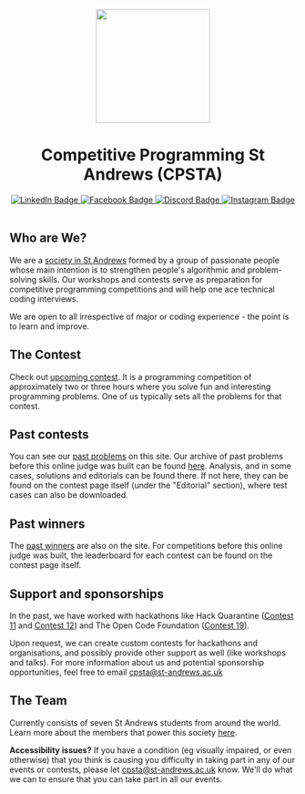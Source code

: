 <p align="center">
  <img src="https://github.com/STAOJ/St-Andrews-Competitive-Programming/blob/master/assets/updated-logo.png" width="200" height="200">
</p>

<h1 align="center">Competitive Programming St Andrews (CPSTA)</h1>

<div id="badges" align="center">
  <a href="https://www.linkedin.com/company/competitive-programming-st-andrews/">
    <img src="https://img.shields.io/badge/LinkedIn-0077b5?style=for-the-badge&logo=linkedin&logoColor=white" alt="LinkedIn Badge"/>
  </a>
  <a href="https://www.facebook.com/CompetitiveProgrammingStAndrews">
    <img src="https://img.shields.io/badge/Facebook-3b5998?style=for-the-badge&logo=facebook&logoColor=white" alt="Facebook Badge"/>
  </a>
  <a href="https://discord.gg/5FsjrdEwzE">
    <img src="https://img.shields.io/badge/discord-7289da?style=for-the-badge&logo=discord&logoColor=white" alt="Discord Badge"/>
  </a>
  <a href="https://www.instagram.com/_cpsta_">
    <img src="https://img.shields.io/badge/Instagram-E4405F?style=for-the-badge&logo=instagram&logoColor=white" alt="Instagram Badge"/>
  </a>
  
</div>

<br/>

## Who are We?

We are a [society in St Andrews](https://www.yourunion.net/activities/societies/explore/9403/) formed by a group of passionate people whose main intention is to strengthen people's algorithmic and problem-solving skills. Our workshops and contests serve as preparation for competitive programming competitions and will help one ace technical coding interviews.

We are open to all irrespective of major or coding experience - the point is to learn and improve.

## The Contest

Check out [upcoming contest](https://judge.cpsta.co.uk/contest). It is a programming competition of approximately two or three hours where you solve fun and interesting programming problems. One of us typically sets all the problems for that contest.

## Past contests

You can see our [past problems](https://judge.cpsta.co.uk/past-problems) on this site. Our archive of past problems before this online judge was built can be found [here](https://github.com/STAOJ/St-Andrews-Competitive-Programming/blob/master/Competitions). Analysis, and in some cases, solutions and editorials can be found there. If not here, they can be found on the contest page itself (under the "Editorial" section), where test cases can also be downloaded.

## Past winners

The [past winners](https://judge.cpsta.co.uk/standings) are also on the site. For competitions before this online judge was built, the leaderboard for each contest can be found on the contest page itself.

## Support and sponsorships

In the past, we have worked with hackathons like Hack Quarantine ([Contest 11](https://github.com/STAOJ/St-Andrews-Competitive-Programming/blob/master/Competitions/Competition%2011%20%5B29%20March%202020%5D/readme.md) and [Contest 12](https://github.com/STAOJ/St-Andrews-Competitive-Programming/blob/master/Competitions/Competition%2012%20%5B5%20Apr%202020%5D/readme.md)) and The Open Code Foundation ([Contest 19](https://github.com/STAOJ/St-Andrews-Competitive-Programming/blob/master/Competitions/Competition%2019%20%5B24%20May%202020%5D/readme.md)).

Upon request, we can create custom contests for hackathons and organisations, and possibly provide other support as well (like workshops and talks). For more information about us and potential sponsorship opportunities, feel free to email  [cpsta@st-andrews.ac.uk](mailto:cpsta@st-andrews.ac.uk)

## The Team

Currently consists of seven St Andrews students from around the world. Learn more about the members that power this society [here](https://github.com/STAOJ/St-Andrews-Competitive-Programming/blob/master/the_team.md).

**Accessibility issues?** If you have a condition (eg visually impaired, or even otherwise) that you think is causing you difficulty in taking part in any of our events or contests, please let [cpsta@st-andrews.ac.uk](mailto:cpsta@st-andrews.ac.uk) know. We'll do what we can to ensure that you can take part in all our events.
